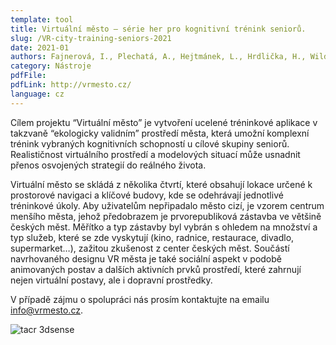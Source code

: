 ```yaml
---
template: tool
title: Virtuální město – série her pro kognitivní trénink seniorů.
slug: /VR-city-training-seniors-2021
date: 2021-01
authors: Fajnerová, I., Plechatá, A., Hejtmánek, L., Hrdlička, H., Wild, J.
category: Nástroje
pdfFile: 
pdfLink: http://vrmesto.cz/
language: cz
---
```


Cílem projektu “Virtuální město” je vytvoření ucelené tréninkové aplikace v takzvaně “ekologicky validním” prostředí města, která umožní komplexní trénink vybraných kognitivních schopností u cílové skupiny seniorů. Realističnost virtuálního prostředí a modelových situací může usnadnit přenos osvojených strategií do reálného života. 

Virtuální město se skládá z několika čtvrtí, které obsahují lokace určené k prostorové navigaci a klíčové budovy, kde se odehrávají jednotlivé tréninkové úkoly. Aby uživatelům nepřipadalo město cizí, je vzorem centrum menšího města, jehož předobrazem je prvorepubliková zástavba ve většině českých měst. Měřítko a typ zástavby byl vybrán s ohledem na množství a typ služeb, které se zde vyskytují (kino, radnice, restaurace, divadlo, supermarket…), zažitou zkušenost z center českých měst.  Součástí navrhovaného designu VR města je také sociální aspekt v podobě animovaných postav  a dalších aktivních prvků prostředí, které zahrnují nejen virtuální postavy, ale i dopravní prostředky. 

V případě zájmu o spolupráci nás prosím kontaktujte na emailu info@vrmesto.cz.

![tacr 3dsense](/logo-3dsense.png)
